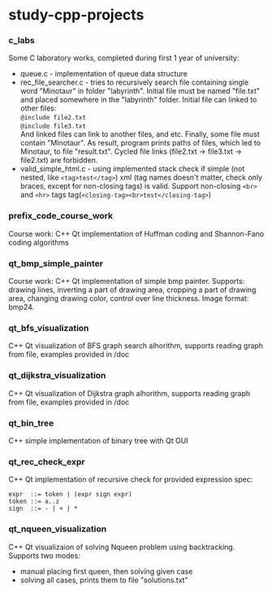 # study-cpp-projects
### c_labs
Some C laboratory works, completed during first 1 year of university: 
 
*  queue.c - implementation of queue data structure  
*  rec_file_searcher.c - tries to recursively search file containing single word "Minotaur" in folder "labyrinth". Initial file must be named "file.txt" and placed somewhere in the "labyrinth" folder. Initial file can linked to other files:  
`@include file2.txt`  
`@include file3.txt`  
And linked files can link to another files, and etc. Finally, some file must contain "Minotaur". As result, program prints paths of files, which led to Minotaur, to file "result.txt". Cycled file links (file2.txt -> file3.txt -> file2.txt) are forbidden.  
*  valid_simple_html.c - using implemented stack check if simple (not nested, like `<tag>test</tag>`) xml (tag names doesn't matter, check only braces, except for non-closing tags) is valid. Support non-closing `<br>` and `<hr>` tags tag(`<closing-tag><br>test</closing-tag>`)  

### prefix_code_course_work
Course work: C++ Qt implementation of Huffman coding and Shannon-Fano coding algorithms

### qt_bmp_simple_painter
Course work: C++ Qt implementation of simple bmp painter. Supports: drawing lines, inverting a part of drawing area, cropping a part of drawing area, changing drawing color, control over line thickness. Image format: bmp24.

### qt_bfs_visualization
C++ Qt visualization of BFS graph search alhorithm, supports reading graph from file, examples provided in /doc

### qt_dijkstra_visualization
C++ Qt visualization of Dijkstra graph  alhorithm, supports reading graph from file, examples provided in /doc

### qt_bin_tree
C++ simple implementation of binary tree with Qt GUI

### qt_rec_check_expr
C++ Qt implementation of recursive check for provided expression spec:
```
expr  ::= token | (expr sign expr)
token ::= a..z
sign  ::= - | + | *
```

### qt_nqueen_visualization
C++ Qt visualizaion of solving Nqueen problem using backtracking. Supports two modes: 
* manual placing first queen, then solving given case
* solving all cases, prints them to file "solutions.txt"
